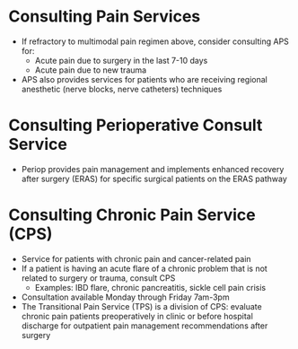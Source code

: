 # Consulting Pain Services
-   If refractory to multimodal pain regimen above, consider consulting
    APS for:
    - Acute pain due to surgery in the last 7-10 days
    - Acute pain due to new trauma
-   APS also provides services for patients who are receiving regional
    anesthetic (nerve blocks, nerve catheters) techniques

# Consulting Perioperative Consult Service
-   Periop provides pain management and implements enhanced recovery
    after surgery (ERAS) for specific surgical patients on the ERAS
    pathway

# Consulting Chronic Pain Service (CPS)
-   Service for patients with chronic pain and cancer-related pain
-   If a patient is having an acute flare of a chronic problem that is
    not related to surgery or trauma, consult CPS
    -   Examples: IBD flare, chronic pancreatitis, sickle cell pain crisis
-   Consultation available Monday through Friday 7am-3pm
-   The Transitional Pain Service (TPS) is a division of CPS: evaluate
    chronic pain patients preoperatively in clinic or before hospital
    discharge for outpatient pain management recommendations after
    surgery
